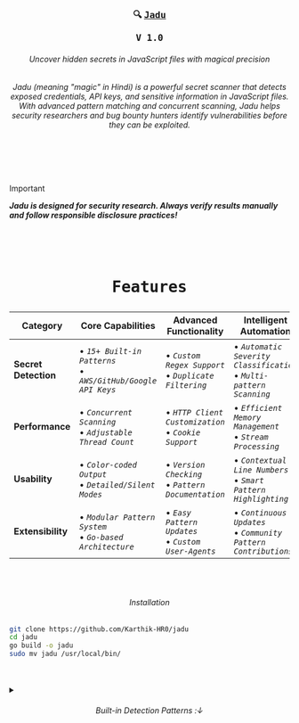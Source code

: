 
<div align="center">

<h3>
  <b>

  🔍 <kbd>[**Jadu**](https://github.com/Karthik-HR0/jadu)</kbd>

<kbd> V 1.0</kbd>
  </b>
</h3>

<h6>Uncover hidden secrets in JavaScript files with magical precision</h6>


<h6 align="center">
  Jadu (meaning "magic" in Hindi) is a powerful secret scanner that detects exposed credentials, API keys, and sensitive information in JavaScript files. With advanced pattern matching and concurrent scanning, Jadu helps security researchers and bug bounty hunters identify vulnerabilities before they can be exploited.
</h6>

</div>

<br>
<br>
<br>

> [!Important]
> **_Jadu is designed for security research. Always verify results manually and follow responsible disclosure practices!_**

<br>
<br>
<br>

<h1 align="center">

  <kbd> Features </kbd>

</h1>

<div align="center">

| Category              | Core Capabilities                                  | Advanced Functionality                              | Intelligent Automation                               |
|-----------------------|----------------------------------------------------|---------------------------------------------------|---------------------------------------------------|
| **Secret Detection** | • _`15+ Built-in Patterns`_ <br>• _`AWS/GitHub/Google API Keys`_ | • _`Custom Regex Support`_ <br>• _`Duplicate Filtering`_ | • _`Automatic Severity Classification`_ <br>• _`Multi-pattern Scanning`_ |
| **Performance**   | • _`Concurrent Scanning`_ <br>• _`Adjustable Thread Count`_ | • _`HTTP Client Customization`_ <br>• _`Cookie Support`_ | • _`Efficient Memory Management`_ <br>• _`Stream Processing`_ |
| **Usability**        | • _`Color-coded Output`_ <br>• _`Detailed/Silent Modes`_ | • _`Version Checking`_ <br>• _`Pattern Documentation`_ | • _`Contextual Line Numbers`_ <br>• _`Smart Pattern Highlighting`_ |
| **Extensibility**      | • _`Modular Pattern System`_ <br>• _`Go-based Architecture`_ | • _`Easy Pattern Updates`_ <br>• _`Custom User-Agents`_ | • _`Continuous Updates`_ <br>• _`Community Pattern Contributions`_ |

</div>
<br>
<br>

<h6 align="center">Installation</h6>

```bash
git clone https://github.com/Karthik-HR0/jadu
cd jadu
go build -o jadu
sudo mv jadu /usr/local/bin/
```

<br>
<br>
<details>
<summary> <h6 align="center">
  Built-in Detection Patterns :↓
</h6> </summary>
<h6 align="center">
  AVAILABLE SECRET PATTERNS 
</h6>

• AWS Access Keys • Google API Keys • GitHub Tokens • Slack Tokens • Basic Auth Credentials • Generic SHA-1 Keys • And more...

<br>
<br>
<br>

<h6 align="center">
  Example Commands
</h6>


```bash
cat urls.txt | jadu -t 100 -d
# Scan with 100 threads and detailed output
```

<div align="center">
<kbd>TO SHOW ALL PATTERNS:</kbd>
</div>

<br>

```bash
jadu -show-patterns
```

<div align="center">
<kbd>FOR HELP:</kbd>
</div>


<br>

```bash
jadu -h

```
<div align="center">
<kbd> SAMPLE OUTPUT</kbd>

``` 
[+] https://example.com/file.js [ AWS Access Key ID ] [ AKIA1234567890ABCDEF ]
[+] https://example.com/app.js [ GitHub Personal Access Token ] [ ghp_AbCdEfGhIjKlMnOpQrStUvWxYz12345678 ]
[!] https://example.com/config.js [ Google API Key ] [ AIzaSyAbCdEfGhIjKlMnOpQrStUvWxYz123456789 ]

```

<div align="center">
<kbd> SENSITIVE MODE OUTPUT</kbd>

```
jadu -sen

[!] https://example.com/keys.js [ Google API Key ] [ AIzaSyAbCdEfGhIjKlMnOpQrStUvWxYz123456789 ]
[!] https://example.com/config.json [ AWS Secret Key ] [ wJalrXUtnFEMI/K7MDENG/bPxRfiCYEXAMPLEKEY ]

```

</div>

<br>
